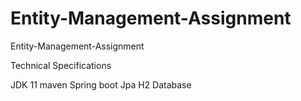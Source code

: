 # Entity-Management-Assignment
Entity-Management-Assignment

Technical Specifications

JDK 11
maven
Spring  boot
Jpa
H2 Database
